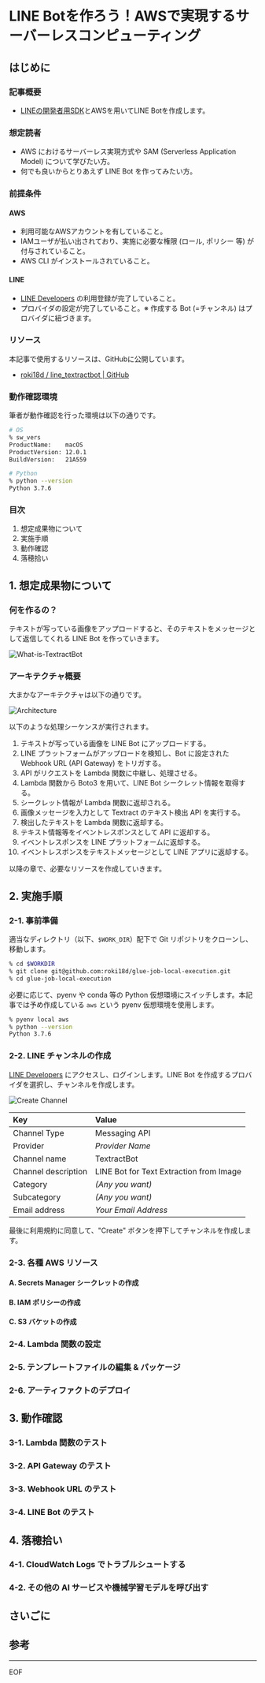 LINE Botを作ろう！AWSで実現するサーバーレスコンピューティング
============================================================

はじめに
------------------------------------------------------------

### 記事概要

* [LINEの開発者用SDK](https://github.com/moleike/line-bot-sdk)とAWSを用いてLINE Botを作成します。

### 想定読者

* AWS におけるサーバーレス実現方式や SAM (Serverless Application Model) について学びたい方。
* 何でも良いからとりあえず LINE Bot を作ってみたい方。

### 前提条件

#### AWS

* 利用可能なAWSアカウントを有していること。
* IAMユーザが払い出されており、実施に必要な権限 (ロール, ポリシー 等) が付与されていること。
* AWS CLI がインストールされていること。

#### LINE 

* [LINE Developers](https://developers.line.biz/) の利用登録が完了していること。
* プロバイダの設定が完了していること。※ 作成する Bot (=チャンネル) はプロバイダに紐づきます。

### リソース

本記事で使用するリソースは、GitHubに公開しています。

* [roki18d / line_textractbot | GitHub](https://github.com/roki18d/line_textractbot)

### 動作確認環境

筆者が動作確認を行った環境は以下の通りです。

```sh
# OS
% sw_vers 
ProductName:    macOS
ProductVersion: 12.0.1
BuildVersion:   21A559

# Python
% python --version
Python 3.7.6
```

### 目次

1. 想定成果物について
2. 実施手順
3. 動作確認
4. 落穂拾い


## 1. 想定成果物について

### 何を作るの？

テキストが写っている画像をアップロードすると、そのテキストをメッセージとして返信してくれる LINE Bot を作っていきます。

![What-is-TextractBot](img/01-01_What-is-TextractBot.png)

### アーキテクチャ概要

大まかなアーキテクチャは以下の通りです。

![Architecture](img/01-02_Architecture.png)

以下のような処理シーケンスが実行されます。

1. テキストが写っている画像を LINE Bot にアップロードする。
2. LINE プラットフォームがアップロードを検知し、Bot に設定された Webhook URL (API Gateway) をトリガする。
3. API がリクエストを Lambda 関数に中継し、処理させる。
4. Lambda 関数から Boto3 を用いて、LINE Bot シークレット情報を取得する。
5. シークレット情報が Lambda 関数に返却される。
6. 画像メッセージを入力として Textract のテキスト検出 API を実行する。
7. 検出したテキストを Lambda 関数に返却する。
8. テキスト情報等をイベントレスポンスとして API に返却する。
9. イベントレスポンスを LINE プラットフォームに返却する。
10. イベントレスポンスをテキストメッセージとして LINE アプリに返却する。

以降の章で、必要なリソースを作成していきます。

## 2. 実施手順

### 2-1. 事前準備

適当なディレクトリ（以下、`$WORK_DIR`）配下で Git リポジトリをクローンし、移動します。

```zsh
% cd $WORKDIR
% git clone git@github.com:roki18d/glue-job-local-execution.git
% cd glue-job-local-execution
```

必要に応じて、pyenv や conda 等の Python 仮想環境にスイッチします。本記事では予め作成している `aws` という pyenv 仮想環境を使用します。

```zsh
% pyenv local aws
% python --version
Python 3.7.6
```

### 2-2. LINE チャンネルの作成

[LINE Developers](https://developers.line.biz/) にアクセスし、ログインします。LINE Bot を作成するプロバイダを選択し、チャンネルを作成します。

![Create Channel](img/02-02_Create-Channel.png)

|Key|Value|
|:--|:--|
|Channel Type|Messaging API|
|Provider| *Provider Name* |
|Channel name|TextractBot|
|Channel description|LINE Bot for Text Extraction from Image|
|Category| *(Any you want)* |
|Subcategory| *(Any you want)* |
|Email address| *Your Email Address* |

最後に利用規約に同意して、"Create" ボタンを押下してチャンネルを作成します。

### 2-3. 各種 AWS リソース

#### A. Secrets Manager シークレットの作成

#### B. IAM ポリシーの作成

#### C. S3 バケットの作成

### 2-4. Lambda 関数の設定

### 2-5. テンプレートファイルの編集 & パッケージ

### 2-6. アーティファクトのデプロイ

## 3. 動作確認

### 3-1. Lambda 関数のテスト

### 3-2. API Gateway のテスト

### 3-3. Webhook URL のテスト

### 3-4. LINE Bot のテスト


## 4. 落穂拾い

### 4-1. CloudWatch Logs でトラブルシュートする

### 4-2. その他の AI サービスや機械学習モデルを呼び出す


## さいごに


## 参考


---
EOF
